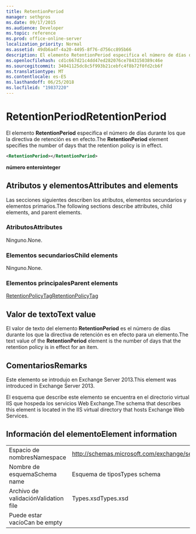 ```yaml
---
title: RetentionPeriod
manager: sethgros
ms.date: 09/17/2015
ms.audience: Developer
ms.topic: reference
ms.prod: office-online-server
localization_priority: Normal
ms.assetid: 49db6a4f-4a20-4495-8f76-d756cc895b66
description: El elemento RetentionPeriod especifica el número de días durante los que la directiva de retención es en efecto.
ms.openlocfilehash: cd1c667d21c4dd47ed282076ce7843150389c46e
ms.sourcegitcommit: 34041125dc8c5f993b21cebfc4f8b72f0fd2cb6f
ms.translationtype: MT
ms.contentlocale: es-ES
ms.lasthandoff: 06/25/2018
ms.locfileid: "19837220"
---
```

# <a name="retentionperiod"></a><span data-ttu-id="97664-103">RetentionPeriod</span><span class="sxs-lookup"><span data-stu-id="97664-103">RetentionPeriod</span></span>

<span data-ttu-id="97664-104">El elemento **RetentionPeriod** especifica el número de días durante los que la directiva de retención es en efecto.</span><span class="sxs-lookup"><span data-stu-id="97664-104">The **RetentionPeriod** element specifies the number of days that the retention policy is in effect.</span></span> 
  
```XML
<RetentionPeriod></RetentionPeriod>
```

 <span data-ttu-id="97664-105">**número entero**</span><span class="sxs-lookup"><span data-stu-id="97664-105">**integer**</span></span>
## <a name="attributes-and-elements"></a><span data-ttu-id="97664-106">Atributos y elementos</span><span class="sxs-lookup"><span data-stu-id="97664-106">Attributes and elements</span></span>

<span data-ttu-id="97664-107">Las secciones siguientes describen los atributos, elementos secundarios y elementos primarios.</span><span class="sxs-lookup"><span data-stu-id="97664-107">The following sections describe attributes, child elements, and parent elements.</span></span>
  
### <a name="attributes"></a><span data-ttu-id="97664-108">Atributos</span><span class="sxs-lookup"><span data-stu-id="97664-108">Attributes</span></span>

<span data-ttu-id="97664-109">Ninguno.</span><span class="sxs-lookup"><span data-stu-id="97664-109">None.</span></span>
  
### <a name="child-elements"></a><span data-ttu-id="97664-110">Elementos secundarios</span><span class="sxs-lookup"><span data-stu-id="97664-110">Child elements</span></span>

<span data-ttu-id="97664-111">Ninguno.</span><span class="sxs-lookup"><span data-stu-id="97664-111">None.</span></span>
  
### <a name="parent-elements"></a><span data-ttu-id="97664-112">Elementos principales</span><span class="sxs-lookup"><span data-stu-id="97664-112">Parent elements</span></span>

[<span data-ttu-id="97664-113">RetentionPolicyTag</span><span class="sxs-lookup"><span data-stu-id="97664-113">RetentionPolicyTag</span></span>](retentionpolicytag.md)
  
## <a name="text-value"></a><span data-ttu-id="97664-114">Valor de texto</span><span class="sxs-lookup"><span data-stu-id="97664-114">Text value</span></span>

<span data-ttu-id="97664-115">El valor de texto del elemento **RetentionPeriod** es el número de días durante los que la directiva de retención es en efecto para un elemento.</span><span class="sxs-lookup"><span data-stu-id="97664-115">The text value of the **RetentionPeriod** element is the number of days that the retention policy is in effect for an item.</span></span> 
  
## <a name="remarks"></a><span data-ttu-id="97664-116">Comentarios</span><span class="sxs-lookup"><span data-stu-id="97664-116">Remarks</span></span>

<span data-ttu-id="97664-117">Este elemento se introdujo en Exchange Server 2013.</span><span class="sxs-lookup"><span data-stu-id="97664-117">This element was introduced in Exchange Server 2013.</span></span>
  
<span data-ttu-id="97664-118">El esquema que describe este elemento se encuentra en el directorio virtual IIS que hospeda los servicios Web Exchange.</span><span class="sxs-lookup"><span data-stu-id="97664-118">The schema that describes this element is located in the IIS virtual directory that hosts Exchange Web Services.</span></span>
  
## <a name="element-information"></a><span data-ttu-id="97664-119">Información del elemento</span><span class="sxs-lookup"><span data-stu-id="97664-119">Element information</span></span>

|||
|:-----|:-----|
|<span data-ttu-id="97664-120">Espacio de nombres</span><span class="sxs-lookup"><span data-stu-id="97664-120">Namespace</span></span>  <br/> |http://schemas.microsoft.com/exchange/services/2006/types  <br/> |
|<span data-ttu-id="97664-121">Nombre de esquema</span><span class="sxs-lookup"><span data-stu-id="97664-121">Schema name</span></span>  <br/> |<span data-ttu-id="97664-122">Esquema de tipos</span><span class="sxs-lookup"><span data-stu-id="97664-122">Types schema</span></span>  <br/> |
|<span data-ttu-id="97664-123">Archivo de validación</span><span class="sxs-lookup"><span data-stu-id="97664-123">Validation file</span></span>  <br/> |<span data-ttu-id="97664-124">Types.xsd</span><span class="sxs-lookup"><span data-stu-id="97664-124">Types.xsd</span></span>  <br/> |
|<span data-ttu-id="97664-125">Puede estar vacío</span><span class="sxs-lookup"><span data-stu-id="97664-125">Can be empty</span></span>  <br/> ||
   

